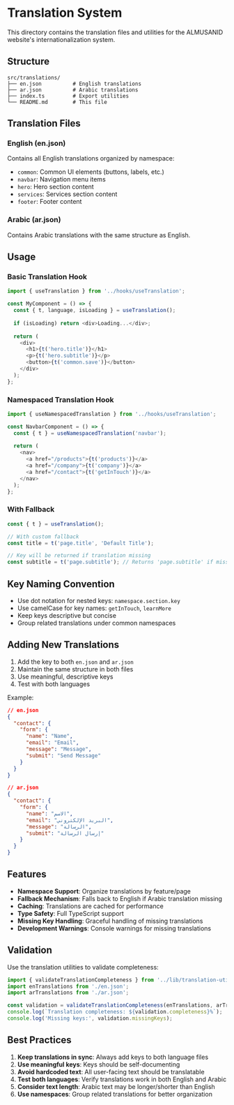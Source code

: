 # Translation System

This directory contains the translation files and utilities for the ALMUSANID website's internationalization system.

## Structure

```
src/translations/
├── en.json          # English translations
├── ar.json          # Arabic translations
├── index.ts         # Export utilities
└── README.md        # This file
```

## Translation Files

### English (en.json)
Contains all English translations organized by namespace:
- `common`: Common UI elements (buttons, labels, etc.)
- `navbar`: Navigation menu items
- `hero`: Hero section content
- `services`: Services section content
- `footer`: Footer content

### Arabic (ar.json)
Contains Arabic translations with the same structure as English.

## Usage

### Basic Translation Hook

```typescript
import { useTranslation } from '../hooks/useTranslation';

const MyComponent = () => {
  const { t, language, isLoading } = useTranslation();
  
  if (isLoading) return <div>Loading...</div>;
  
  return (
    <div>
      <h1>{t('hero.title')}</h1>
      <p>{t('hero.subtitle')}</p>
      <button>{t('common.save')}</button>
    </div>
  );
};
```

### Namespaced Translation Hook

```typescript
import { useNamespacedTranslation } from '../hooks/useTranslation';

const NavbarComponent = () => {
  const { t } = useNamespacedTranslation('navbar');
  
  return (
    <nav>
      <a href="/products">{t('products')}</a>
      <a href="/company">{t('company')}</a>
      <a href="/contact">{t('getInTouch')}</a>
    </nav>
  );
};
```

### With Fallback

```typescript
const { t } = useTranslation();

// With custom fallback
const title = t('page.title', 'Default Title');

// Key will be returned if translation missing
const subtitle = t('page.subtitle'); // Returns 'page.subtitle' if missing
```

## Key Naming Convention

- Use dot notation for nested keys: `namespace.section.key`
- Use camelCase for key names: `getInTouch`, `learnMore`
- Keep keys descriptive but concise
- Group related translations under common namespaces

## Adding New Translations

1. Add the key to both `en.json` and `ar.json`
2. Maintain the same structure in both files
3. Use meaningful, descriptive keys
4. Test with both languages

Example:
```json
// en.json
{
  "contact": {
    "form": {
      "name": "Name",
      "email": "Email",
      "message": "Message",
      "submit": "Send Message"
    }
  }
}

// ar.json
{
  "contact": {
    "form": {
      "name": "الاسم",
      "email": "البريد الإلكتروني", 
      "message": "الرسالة",
      "submit": "إرسال الرسالة"
    }
  }
}
```

## Features

- **Namespace Support**: Organize translations by feature/page
- **Fallback Mechanism**: Falls back to English if Arabic translation missing
- **Caching**: Translations are cached for performance
- **Type Safety**: Full TypeScript support
- **Missing Key Handling**: Graceful handling of missing translations
- **Development Warnings**: Console warnings for missing translations

## Validation

Use the translation utilities to validate completeness:

```typescript
import { validateTranslationCompleteness } from '../lib/translation-utils';
import enTranslations from './en.json';
import arTranslations from './ar.json';

const validation = validateTranslationCompleteness(enTranslations, arTranslations);
console.log(`Translation completeness: ${validation.completeness}%`);
console.log('Missing keys:', validation.missingKeys);
```

## Best Practices

1. **Keep translations in sync**: Always add keys to both language files
2. **Use meaningful keys**: Keys should be self-documenting
3. **Avoid hardcoded text**: All user-facing text should be translatable
4. **Test both languages**: Verify translations work in both English and Arabic
5. **Consider text length**: Arabic text may be longer/shorter than English
6. **Use namespaces**: Group related translations for better organization